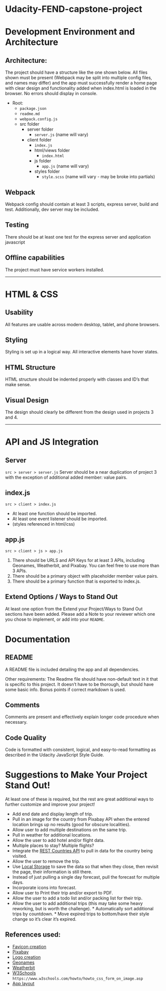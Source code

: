 # Udacity-FEND-capstone-project

# Development Environment and Architecture

## Architecture:

The project should have a structure like the one shown below. All files shown must be present (Webpack may be split into multiple config files, and names may differ) and the app must successfully render a home page with clear design and functionality added when index.html is loaded in the browser. No errors should display in console.

- Root:
  - `package.json`
  - `readme.md`
  - `webpack.config.js`
  - src folder
    - server folder
      - `server.js` (name will vary)
    - client folder
      - `index.js`
      - html/views folder
        - `index.html`
      - js folder
        - `app.js` (name will vary)
      - styles folder
        - `style.scss` (name will vary - may be broke into partials)

## Webpack

Webpack config should contain at least 3 scripts, express server, build and test. Additionally, dev server may be included.

## Testing

There should be at least one test for the express server and application javascript

## Offline capabilities

The project must have service workers installed.

----

# HTML & CSS

## Usability

All features are usable across modern desktop, tablet, and phone browsers.

## Styling

Styling is set up in a logical way. All interactive elements have hover states.

## HTML Structure

HTML structure should be indented properly with classes and ID’s that make sense.

## Visual Design

The design should clearly be different from the design used in projects 3 and 4.

----

# API and JS Integration

## Server

`src > server > server.js`
Server should be a near duplication of project 3 with the exception of additional added member: value pairs.
    
## index.js

`src > client > index.js`

- At least one function should be imported.
- At least one event listener should be imported.
- (styles referenced in html/css)


## app.js

`src > client > js > app.js`
1. There should be URLS and API Keys for at least 3 APIs, including Geonames, Weatherbit, and Pixabay. You can feel free to use more than 3 APIs.
2. There should be a primary object with placeholder member value pairs.
3. There should be a primary function that is exported to index.js.

## Extend Options / Ways to Stand Out

At least one option from the Extend your Project/Ways to Stand Out sections have been added. Please add a Note to your reviewer which one you chose to implement, or add into your `README`.

# Documentation

## README

A README file is included detailing the app and all dependencies.

Other requirements:
The Readme file should have non-default text in it that is specific to this project. It doesn’t have to be thorough, but should have some basic info. Bonus points if correct markdown is used.

## Comments

Comments are present and effectively explain longer code procedure when necessary.

## Code Quality

Code is formatted with consistent, logical, and easy-to-read formatting as described in the Udacity JavaScript Style Guide.

# Suggestions to Make Your Project Stand Out!
At least one of these is required, but the rest are great additional ways to further customize and improve your project!

- Add end date and display length of trip.
- Pull in an image for the country from Pixabay API when the entered location brings up no results (good for obscure localities).
- Allow user to add multiple destinations on the same trip.
- Pull in weather for additional locations.
- Allow the user to add hotel and/or flight data.
- Multiple places to stay? Multiple flights?
- Integrate the [REST Countries API](https://restcountries.eu/) to pull in data for the country being visited.
- Allow the user to remove the trip.
- Use [Local Storage](https://www.taniarascia.com/how-to-use-local-storage-with-javascript/) to save the data so that when they close, then revisit the page, their information is still there.
- Instead of just pulling a single day forecast, pull the forecast for multiple days.
- Incorporate icons into forecast.
- Allow user to Print their trip and/or export to PDF.
- Allow the user to add a todo list and/or packing list for their trip.
- Allow the user to add additional trips (this may take some heavy reworking, but is worth the challenge).
        * Automatically sort additional trips by countdown.
        * Move expired trips to bottom/have their style change so it’s clear it’s expired.

## References used:
- [Favicon creation](https://favicon.io/favicon-generator/)
- [Pixabay](https://pixabay.com/)
- [Logo creation](https://www.freelogodesign.ca/)
- [Geonames](https://www.geonames.org/)
- [Weatherbit](https://www.weatherbit.io/)
- [W3Schools](https://www.w3schools.com/) `https://www.w3schools.com/howto/howto_css_form_on_image.asp`
- [App layout](https://wanderlog.com/)